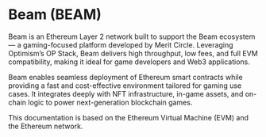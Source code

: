 # Beam (BEAM)

Beam is an Ethereum Layer 2 network built to support the Beam ecosystem — a gaming-focused platform developed by Merit Circle. Leveraging Optimism’s OP Stack, Beam delivers high throughput, low fees, and full EVM compatibility, making it ideal for game developers and Web3 applications.

Beam enables seamless deployment of Ethereum smart contracts while providing a fast and cost-effective environment tailored for gaming use cases. It integrates deeply with NFT infrastructure, in-game assets, and on-chain logic to power next-generation blockchain games.

This documentation is based on the Ethereum Virtual Machine (EVM) and the Ethereum network.

<!--@include: ./_evm.md-->
